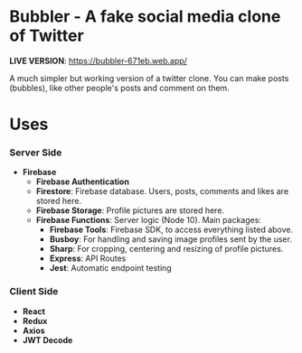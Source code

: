# Bubbler - A fake social media clone of Twitter

**LIVE VERSION**: https://bubbler-671eb.web.app/

A much simpler but working version of a twitter clone. You can make posts (bubbles), like other people's posts and comment on them.

# Uses
### **Server Side**
  - **Firebase**
    - **Firebase Authentication**
    - **Firestore**: Firebase database. Users, posts, comments and likes are stored here.
    - **Firebase Storage**: Profile pictures are stored here.
    - **Firebase Functions**: Server logic (Node 10). Main packages:
      - **Firebase Tools**: Firebase SDK, to access everything listed above.
      - **Busboy**: For handling and saving image profiles sent by the user.
      - **Sharp**: For cropping, centering and resizing of profile pictures.
      - **Express**: API Routes
      - **Jest**: Automatic endpoint testing
### **Client Side**
  - **React**
  - **Redux**
  - **Axios**
  - **JWT Decode**
      
